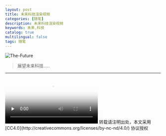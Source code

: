 ```yaml
---
layout: post
title: 未来科技渲染视频
categories: [随笔]
description: 未来科技渲染视频
keywords: 未来,科技
catalog: true
multilingual: false
tags: 随笔
---
```


![The-Future](https://mritd.b0.upaiyun.com/markdown/The-Future2-1024x400.jpg)

> 展望未来科技.....

<!--more-->

---

<video id="video" controls="" preload="none" poster="https://mritd.b0.upaiyun.com/markdown/The-Future1-1024x406.jpg">
      <source id="mp4" src="http://7xjost.com1.z0.glb.clouddn.com/videos/The-future.mp4" type="video/mp4">
      <p>Your user agent does not support the HTML5 Video element.</p>
</video>
转载请注明出处，本文采用 [CC4.0](http://creativecommons.org/licenses/by-nc-nd/4.0/) 协议授权
